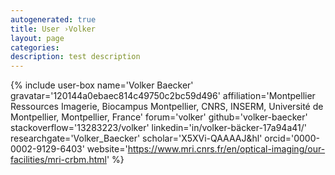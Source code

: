 ```yaml
---
autogenerated: true
title: User ›Volker
layout: page
categories: 
description: test description
---
```


{% include user-box name='Volker Baecker' gravatar='120144a0ebaec814c49750c2bc59d496' affiliation='Montpellier Ressources Imagerie, Biocampus Montpellier, CNRS, INSERM, Université de Montpellier, Montpellier, France' forum='volker' github='volker-baecker' stackoverflow='13283223/volker' linkedin='in/volker-bäcker-17a94a41/' researchgate='Volker\_Baecker' scholar='X5XVi-QAAAAJ&hl' orcid='0000-0002-9129-6403' website='https://www.mri.cnrs.fr/en/optical-imaging/our-facilities/mri-crbm.html' %}
